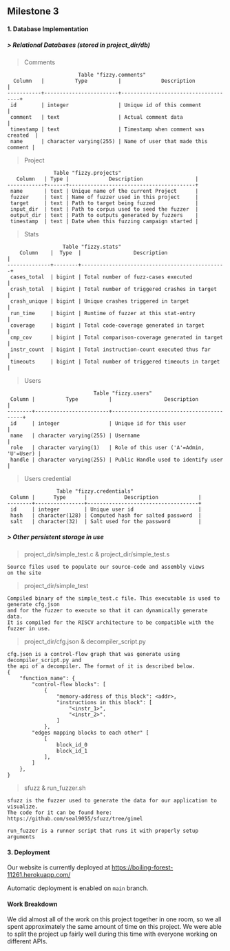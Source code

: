 ## Milestone 3

#### 1. Database Implementation

##### > Relational Databases (stored in project\_dir/db)
> Comments
```
                       Table "fizzy.comments"
  Column   |          Type          |             Description             |
-----------+------------------------+-------------------------------------+
 id        | integer                | Unique id of this comment           |
 comment   | text                   | Actual comment data                 |
 timestamp | text                   | Timestamp when comment was created  |
 name      | character varying(255) | Name of user that made this comment |
```

> Project
```
               Table "fizzy.projects"
   Column   | Type |             Description                 |
------------+------+-----------------------------------------+
 name       | text | Unique name of the current Project      |
 fuzzer     | text | Name of fuzzer used in this project     |
 target     | text | Path to target being fuzzed             |
 input_dir  | text | Path to corpus used to seed the fuzzer  |
 output_dir | text | Path to outputs generated by fuzzers    |
 timestamp  | text | Date when this fuzzing campaign started |
```

> Stats
```
                  Table "fizzy.stats"
    Column    |  Type  |                 Description                   |
--------------+--------+-----------------------------------------------+
 cases_total  | bigint | Total number of fuzz-cases executed           |
 crash_total  | bigint | Total number of triggered crashes in target   |
 crash_unique | bigint | Unique crashes triggered in target            |
 run_time     | bigint | Runtime of fuzzer at this stat-entry          |
 coverage     | bigint | Total code-coverage generated in target       |
 cmp_cov      | bigint | Total comparison-coverage generated in target |
 instr_count  | bigint | Total instruction-count executed thus far     |
 timeouts     | bigint | Total number of triggered timeouts in target  |
```

> Users
```
                            Table "fizzy.users"
 Column |          Type          |                 Description             |
--------+------------------------+-----------------------------------------+
 id     | integer                | Unique id for this user                 |
 name   | character varying(255) | Username                                |
 role   | character varying(1)   | Role of this user ('A'=Admin, 'U'=User) |
 handle | character varying(255) | Public Handle used to identify user     |
```

> Users credential
```
                Table "fizzy.credentials"
 Column |      Type      |            Description             |
--------+----------------+------------------------------------+
 id     | integer        | Unique user id                     |
 hash   | character(128) | Computed hash for salted password  |
 salt   | character(32)  | Salt used for the password         |
```

##### > Other persistent storage in use
> project\_dir/simple\_test.c & project\_dir/simple\_test.s
```
Source files used to populate our source-code and assembly views 
on the site
```

> project\_dir/simple\_test
```
Compiled binary of the simple_test.c file. This executable is used to generate cfg.json 
and for the fuzzer to execute so that it can dynamically generate data.
It is compiled for the RISCV architecture to be compatible with the fuzzer in use.
```

> project\_dir/cfg.json & decompiler\_script.py
```
cfg.json is a control-flow graph that was generate using decompiler_script.py and 
the api of a decompiler. The format of it is described below.
{
    "function_name": {
        "control-flow blocks": [
            {
                "memory-address of this block": <addr>,
                "instructions in this block": [
                    "<instr_1>",
                    "<instr_2>".
                ]
            },
        "edges mapping blocks to each other" [
            [
                block_id_0
                block_id_1
            ],
        ]
    },
}
```

> sfuzz & run\_fuzzer.sh
```
sfuzz is the fuzzer used to generate the data for our application to visualize.
The code for it can be found here: https://github.com/seal9055/sfuzz/tree/gimel

run_fuzzer is a runner script that runs it with properly setup arguments
```

#### 3. Deployment
Our website is currently deployed at https://boiling-forest-11261.herokuapp.com/

Automatic deployment is enabled on `main` branch.

#### Work Breakdown
We did almost all of the work on this project together in one room, so we all spent approximately
the same amount of time on this project. We were able to split the project up fairly well during
this time with everyone working on different APIs. 
